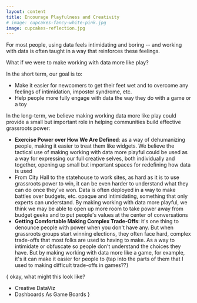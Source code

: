 ```yaml
---
layout: content
title: Encourage Playfulness and Creativity
# image: cupcakes-fancy-white-pink.jpg
image: cupcakes-reflection.jpg
---
```


For most people, using data feels intimidating and boring -- and working with data is often taught in a way that reinforces these feelings. 

What if we were to make working with data more like play? 

In the short term, our goal is to:
- Make it easier for newcomers to get their feet wet and to overcome any feelings of intimidation, imposter syndrome, etc.
- Help people more fully engage with data the way they do with a game or a toy

In the long-term, we believe making working data more like play could provide a small but important role in helping communities build effective grassroots power:
- __Exercise Power over How We Are Defined__:  as a way of dehumanizing people, making it easier to treat them like widgets. We believe the tactical use of making working with data more playful could be used as a way for expressing our full creative selves, both individually and together, opening up small but important spaces for redefining how data is used
- From City Hall to the statehouse to work sites, as hard as it is to use grassroots power to win, it can be even harder to understand what they can do once they've won. Data is often deployed in a way to make battles over budgets, etc. opaque and intimidating, something that only experts can understand. By making working with data more playful, we think we may be able to open up more room to take power away from budget geeks and to put people's values at the center of conversations
- __Getting Comfortable Making Complex Trade-Offs__: it's one thing to denounce people with power when you don't have any. But when grassroots groups start winning elections, they often face hard, complex trade-offs that most folks are used to having to make. As a way to intimidate or obfuscate so people don't understand the choices they have. But by making working with data more like a game, for example, it's it can make it easier for people to {tap into the parts of them that I used to making difficult trade-offs in games??}


{ okay, what might this look like?
- Creative DataViz
- Dashboards As Game Boards
}



